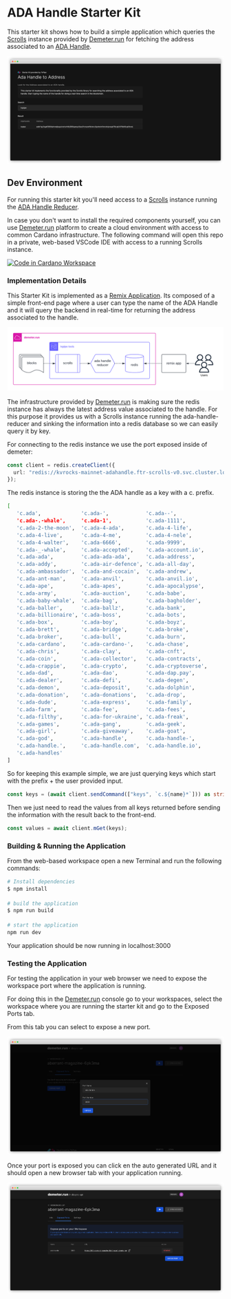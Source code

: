 # ADA Handle Starter Kit

This starter kit shows how to build a simple application which queries the [Scrolls](https://github.com/txpipe/scrolls) instance provided by [Demeter.run](https://demeter.run) for fetching the address associated to an [ADA Handle](https://adahandle.com/).

<img src="public/ada-handle-example.png" alt="example-result">

## Dev Environment

For running this starter kit you'll need access to a [Scrolls](https://github.com/txpipe/scrolls) instance running the [ADA Handle Reducer](https://github.com/txpipe/scrolls/blob/main/src/reducers/address_by_ada_handle.rs).

In case you don't want to install the required components yourself, you can use [Demeter.run](https://demeter.run) platform to create a cloud environment with access to common Cardano infrastructure. The following command will open this repo in a private, web-based VSCode IDE with access to a running Scrolls instance.

[![Code in Cardano Workspace](https://demeter.run/code/badge.svg)](https://demeter.run/code?repository=https://github.com/txpipe/ada-handle-scrolls-starter-kit&template=typescript)

### Implementation Details

This Starter Kit is implemented as a [Remix Application](https://remix.run/). Its composed of a simple front-end page where a user can type the name of the ADA Handle and it will query the backend in real-time for returning the address associated to the handle. 

<img src="/public/diagram.png" alt="diagram">

The infrastructure provided by [Demeter.run](https://demeter.run) is making sure the redis instance has always the latest address value associated to the handle. For this purpose it provides us with a Scrolls instance running the ada-handle-reducer and sinking the information into a redis database so we can easily query it by key. 

For connecting to the redis instance we use the port exposed inside of demeter:
```typescript
const client = redis.createClient({
  url: "redis://kvrocks-mainnet-adahandle.ftr-scrolls-v0.svc.cluster.local:6666",
});
```

The redis instance is storing the the ADA handle as a key with a c. prefix. 

```bash
[
   'c.ada',             'c.ada-',            'c.ada--',
   'c.ada-.-whale',     'c.ada-1',           'c.ada-1111',
   'c.ada-2-the-moon',  'c.ada-4-ada',       'c.ada-4-life',
   'c.ada-4-live',      'c.ada-4-me',        'c.ada-4-nele',
   'c.ada-4-walter',    'c.ada-6666',        'c.ada-9999',
   'c.ada-_-whale',     'c.ada-accepted',    'c.ada-account.io',
   'c.ada-ada',         'c.ada-ada-ada',     'c.ada-address',
   'c.ada-addy',        'c.ada-air-defence', 'c.ada-all-day',
   'c.ada-ambassador',  'c.ada-and-cocain',  'c.ada-andrew',
   'c.ada-ant-man',     'c.ada-anvil',       'c.ada-anvil.io',
   'c.ada-ape',         'c.ada-apes',        'c.ada-apocalypse',
   'c.ada-army',        'c.ada-auction',     'c.ada-babe',
   'c.ada-baby-whale',  'c.ada-bag',         'c.ada-bagholder',
   'c.ada-baller',      'c.ada-ballz',       'c.ada-bank',
   'c.ada-billionaire', 'c.ada-boss',        'c.ada-bots',
   'c.ada-box',         'c.ada-boy',         'c.ada-boyz',
   'c.ada-brett',       'c.ada-bridge',      'c.ada-broke',
   'c.ada-broker',      'c.ada-bull',        'c.ada-burn',
   'c.ada-cardano',     'c.ada-cardano-',    'c.ada-chase',
   'c.ada-chris',       'c.ada-clay',        'c.ada-cnft',
   'c.ada-coin',        'c.ada-collector',   'c.ada-contracts',
   'c.ada-crappie',     'c.ada-crypto',      'c.ada-cryptoverse',
   'c.ada-dad',         'c.ada-dao',         'c.ada-dap.pay',
   'c.ada-dealer',      'c.ada-defi',        'c.ada-degen',
   'c.ada-demon',       'c.ada-deposit',     'c.ada-dolphin',
   'c.ada-donation',    'c.ada-donations',   'c.ada-drop',
   'c.ada-dude',        'c.ada-express',     'c.ada-family',
   'c.ada-farm',        'c.ada-fee',         'c.ada-fees',
   'c.ada-filthy',      'c.ada-for-ukraine', 'c.ada-freak',
   'c.ada-games',       'c.ada-gang',        'c.ada-geek',
   'c.ada-girl',        'c.ada-giveaway',    'c.ada-goat',
   'c.ada-god',         'c.ada-handle',      'c.ada-handle-',
   'c.ada-handle.',     'c.ada-handle.com',  'c.ada-handle.io',
   'c.ada-handles'
]
```

So for keeping this example simple, we are just querying keys which start with the prefix + the user provided input.

```typescript
const keys = (await client.sendCommand(["keys", `c.${name}*`])) as string[];
```

Then we just need to read the values from all keys returned before sending the information with the result back to the front-end. 

```typescript
const values = await client.mGet(keys);
```

### Building & Running the Application

From the web-based workspace open a new Terminal and run the following commands:

```bash
# Install dependencies
$ npm install

# build the application
$ npm run build

# start the application
npm run dev
```

Your application should be now running in localhost:3000

### Testing the Application

For testing the application in your web browser we need to expose the workspace port where the application is running. 

For doing this in the [Demeter.run](https://demeter.run) console go to your workspaces, select the workspace where you are running the starter kit and go to the Exposed Ports tab. 

From this tab you can select to expose a new port. 

<img src="/public/ada-handle-expose-port.png" alt="expose-port-new">

Once your port is exposed you can click en the auto generated URL and it should open a new browser tab with your application running.

<img src="/public/ada-handle-exposed-ports.png" alt="expose-port-list">
